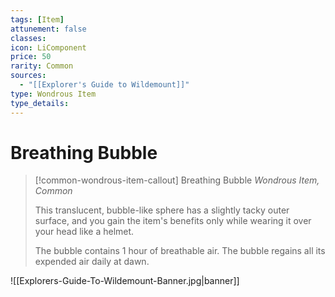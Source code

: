 ```yaml
---
tags: [Item]
attunement: false
classes: 
icon: LiComponent
price: 50
rarity: Common
sources:
  - "[[Explorer's Guide to Wildemount]]"
type: Wondrous Item
type_details: 
---
```

# Breathing Bubble
>[!common-wondrous-item-callout] Breathing Bubble
>*Wondrous Item, Common*
>
>This translucent, bubble-like sphere has a slightly tacky outer surface, and you gain the item's benefits only while wearing it over your head like a helmet.
>
>The bubble contains 1 hour of breathable air. The bubble regains all its expended air daily at dawn.

![[Explorers-Guide-To-Wildemount-Banner.jpg|banner]]
